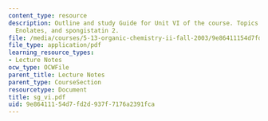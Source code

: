 ```yaml
---
content_type: resource
description: Outline and study Guide for Unit VI of the course. Topics include Enols,
  Enolates, and spongistatin 2.
file: /media/courses/5-13-organic-chemistry-ii-fall-2003/9e86411154d7fd2d937f7176a2391fca_sg_vi.pdf
file_type: application/pdf
learning_resource_types:
- Lecture Notes
ocw_type: OCWFile
parent_title: Lecture Notes
parent_type: CourseSection
resourcetype: Document
title: sg_vi.pdf
uid: 9e864111-54d7-fd2d-937f-7176a2391fca
---
```

